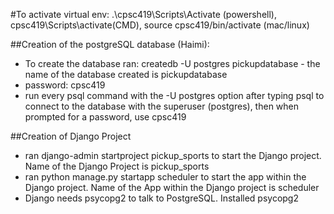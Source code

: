 #To activate virtual env: .\cpsc419\Scripts\Activate (powershell), cpsc419\Scripts\activate(CMD), source cpsc419/bin/activate (mac/linux)

##Creation of the postgreSQL database (Haimi):
- To create the database ran: createdb -U postgres pickupdatabase - the name of the database created is pickupdatabase
- password: cpsc419
- run every psql command with the -U postgres option after typing psql to connect to the database with the superuser (postgres), then when prompted for a password, use cpsc419

##Creation of Django Project
- ran django-admin startproject pickup_sports to start the Django project. Name of the Django Project is pickup_sports
- ran python manage.py startapp scheduler to start the app within the Django project. Name of the App within the Django project is scheduler
- Django needs psycopg2 to talk to PostgreSQL. Installed psycopg2


